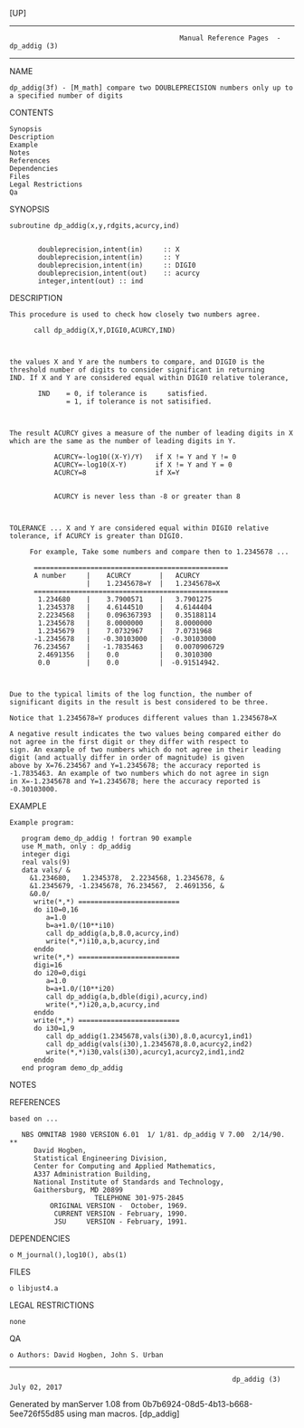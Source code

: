 [UP]

-----------------------------------------------------------------------------------------------------------------------------------
                                              Manual Reference Pages  - dp_addig (3)
-----------------------------------------------------------------------------------------------------------------------------------
                                                                 
NAME

    dp_addig(3f) - [M_math] compare two DOUBLEPRECISION numbers only up to a specified number of digits

CONTENTS

    Synopsis
    Description
    Example
    Notes
    References
    Dependencies
    Files
    Legal Restrictions
    Qa

SYNOPSIS

    subroutine dp_addig(x,y,rdgits,acurcy,ind)


           doubleprecision,intent(in)     :: X
           doubleprecision,intent(in)     :: Y
           doubleprecision,intent(in)     :: DIGI0
           doubleprecision,intent(out)    :: acurcy
           integer,intent(out) :: ind



DESCRIPTION

    This procedure is used to check how closely two numbers agree.

          call dp_addig(X,Y,DIGI0,ACURCY,IND)



    the values X and Y are the numbers to compare, and DIGI0 is the threshold number of digits to consider significant in returning
    IND. If X and Y are considered equal within DIGI0 relative tolerance,

           IND    = 0, if tolerance is     satisfied.
                  = 1, if tolerance is not satisified.



    The result ACURCY gives a measure of the number of leading digits in X which are the same as the number of leading digits in Y.

               ACURCY=-log10((X-Y)/Y)   if X != Y and Y != 0
               ACURCY=-log10(X-Y)       if X != Y and Y = 0
               ACURCY=8                 if X=Y


               ACURCY is never less than -8 or greater than 8



    TOLERANCE ... X and Y are considered equal within DIGI0 relative tolerance, if ACURCY is greater than DIGI0.

         For example, Take some numbers and compare then to 1.2345678 ...

          ================================================
          A number     |    ACURCY       |   ACURCY
                       |    1.2345678=Y  |   1.2345678=X
          ================================================
           1.234680    |    3.7900571    |   3.7901275
           1.2345378   |    4.6144510    |   4.6144404
           2.2234568   |    0.096367393  |   0.35188114
           1.2345678   |    8.0000000    |   8.0000000
           1.2345679   |    7.0732967    |   7.0731968
          -1.2345678   |   -0.30103000   |  -0.30103000
          76.234567    |   -1.7835463    |   0.0070906729
           2.4691356   |    0.0          |   0.3010300
           0.0         |    0.0          |  -0.91514942.



    Due to the typical limits of the log function, the number of significant digits in the result is best considered to be three.

    Notice that 1.2345678=Y produces different values than 1.2345678=X

    A negative result indicates the two values being compared either do not agree in the first digit or they differ with respect to
    sign. An example of two numbers which do not agree in their leading digit (and actually differ in order of magnitude) is given
    above by X=76.234567 and Y=1.2345678; the accuracy reported is -1.7835463. An example of two numbers which do not agree in sign
    in X=-1.2345678 and Y=1.2345678; here the accuracy reported is -0.30103000.

EXAMPLE

    Example program:

       program demo_dp_addig ! fortran 90 example
       use M_math, only : dp_addig
       integer digi
       real vals(9)
       data vals/ &
         &1.234680,   1.2345378,  2.2234568, 1.2345678, &
         &1.2345679, -1.2345678, 76.234567,  2.4691356, &
         &0.0/
          write(*,*) ========================= 
          do i10=0,16
             a=1.0
             b=a+1.0/(10**i10)
             call dp_addig(a,b,8.0,acurcy,ind)
             write(*,*)i10,a,b,acurcy,ind
          enddo
          write(*,*) ========================= 
          digi=16
          do i20=0,digi
             a=1.0
             b=a+1.0/(10**i20)
             call dp_addig(a,b,dble(digi),acurcy,ind)
             write(*,*)i20,a,b,acurcy,ind
          enddo
          write(*,*) ========================= 
          do i30=1,9
             call dp_addig(1.2345678,vals(i30),8.0,acurcy1,ind1)
             call dp_addig(vals(i30),1.2345678,8.0,acurcy2,ind2)
             write(*,*)i30,vals(i30),acurcy1,acurcy2,ind1,ind2
          enddo
       end program demo_dp_addig



NOTES

REFERENCES

    based on ...

       NBS OMNITAB 1980 VERSION 6.01  1/ 1/81. dp_addig V 7.00  2/14/90. **
          David Hogben,
          Statistical Engineering Division,
          Center for Computing and Applied Mathematics,
          A337 Administration Building,
          National Institute of Standards and Technology,
          Gaithersburg, MD 20899
                         TELEPHONE 301-975-2845
              ORIGINAL VERSION -  October, 1969.
               CURRENT VERSION - February, 1990.
               JSU     VERSION - February, 1991.



DEPENDENCIES

    o M_journal(),log10(), abs(1)

FILES

    o libjust4.a

LEGAL RESTRICTIONS

    none

QA

    o Authors: David Hogben, John S. Urban

-----------------------------------------------------------------------------------------------------------------------------------

                                                           dp_addig (3)                                               July 02, 2017

Generated by manServer 1.08 from 0b7b6924-08d5-4b13-b668-5ee726f55d85 using man macros.
                                                            [dp_addig]

